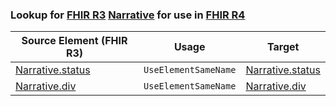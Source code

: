 ### Lookup for [FHIR R3](https://hl7.org/fhir/STU3/) [Narrative](https://hl7.org/fhir/STU3/Narrative.html) for use in [FHIR R4](https://hl7.org/fhir/R4/)

| Source Element (FHIR R3) | Usage | Target |
| -------------- | ----- | ------ |
| [Narrative.status](https://hl7.org/fhir/STU3/Narrative.html#resource) | `UseElementSameName` | [Narrative.status](https://hl7.org/fhir/R4/Narrative.html#resource) |
| [Narrative.div](https://hl7.org/fhir/STU3/Narrative.html#resource) | `UseElementSameName` | [Narrative.div](https://hl7.org/fhir/R4/Narrative.html#resource) |
